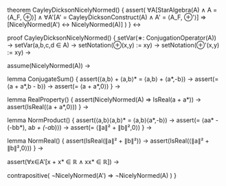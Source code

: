 theorem CayleyDicksonNicelyNormed() {
  assert(
    ∀A[StarAlgebra(A) ∧ A = ⟨A_F, ⊕⟩] ∧
    ∀A'[A' = CayleyDicksonConstruct(A) ∧ A' = ⟨A_F, ⊕'⟩] ⇒
    [NicelyNormed(A') ↔ NicelyNormed(A)]
  )
} ↔

proof CayleyDicksonNicelyNormed() {
  setVar(∗: ConjugationOperator(A)) →
  setVar(a,b,c,d ∈ A) →
  setNotation(⊕(x,y) := xy) →
  setNotation(⊕'(x,y) := xy) →
  
  assume(NicelyNormed(A)) →
  
  lemma ConjugateSum() {
    assert(⟨a,b⟩ + ⟨a,b⟩* = ⟨a,b⟩ + ⟨a*,-b⟩) →
    assert(= ⟨a + a*,b - b⟩) →
    assert(= ⟨a + a*,0⟩)
  } →
  
  lemma RealProperty() {
    assert(NicelyNormed(A) ⇒ IsReal(a + a*)) →
    assert(IsReal(⟨a + a*,0⟩))
  } →
  
  lemma NormProduct() {
    assert(⟨a,b⟩⟨a,b⟩* = ⟨a,b⟩⟨a*,-b⟩) →
    assert(= ⟨aa* - (-bb*), a*b + (-a*b)⟩) →
    assert(= ⟨∥a∥² + ∥b∥²,0⟩)
  } →
  
  lemma NormReal() {
    assert(IsReal(∥a∥² + ∥b∥²)) →
    assert(IsReal(⟨∥a∥² + ∥b∥²,0⟩))
  } →
  
  assert(∀x∈A'[x + x* ∈ ℝ ∧ xx* ∈ ℝ]) →
  
  contrapositive(
    ¬NicelyNormed(A') ⇒ ¬NicelyNormed(A)
  )
}